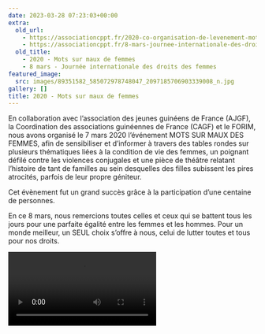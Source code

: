 ```yaml
---
date: 2023-03-28 07:23:03+00:00
extra:
  old_url:
    - https://associationcppt.fr/2020-co-organisation-de-levenement-mots-sur-maux-des-femmes/
    - https://associationcppt.fr/8-mars-journee-internationale-des-droits-des-femmes/
  old_title: 
    - 2020 - Mots sur maux de femmes
    - 8 mars - Journée internationale des droits des femmes
featured_image:
  src: images/89351582_585072978748047_2097185706903339008_n.jpg
gallery: []
title: 2020 - Mots sur maux de femmes
---
```

En collaboration avec l’association des jeunes guinéens de France (AJGF), la Coordination des associations guinéennes de France (CAGF) et le FORIM, nous avons organisé le 7 mars 2020 l’événement MOTS SUR MAUX DES FEMMES, afin de sensibiliser et d’informer à travers des tables rondes sur plusieurs thématiques liées à la condition de vie des femmes, un poignant défilé contre les violences conjugales et une pièce de théâtre relatant l’histoire de tant de familles au sein desquelles des filles subissent les pires atrocités, parfois de leur propre géniteur.

Cet évènement fut un grand succès grâce à la participation d’une centaine de personnes.

En ce 8 mars, nous remercions toutes celles et ceux qui se battent tous les jours pour une parfaite égalité entre les femmes et les hommes. Pour un monde meilleur, un SEUL choix s’offre à nous, celui de lutter toutes et tous pour nos droits.

![Mots pour maux, ces phrases qui tuent à petits feu](videos/video-phrases-assassines-.mp4)

